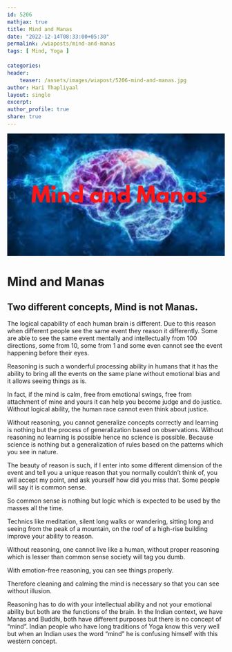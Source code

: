```yaml
---    
id: 5206   
mathjax: true     
title: Mind and Manas
date: "2022-12-14T08:33:00+05:30"   
permalink: /wiaposts/mind-and-manas
tags: [ Mind, Yoga ]       
   
categories:    
header:   
    teaser: /assets/images/wiapost/5206-mind-and-manas.jpg   
author: Hari Thapliyaal    
layout: single    
excerpt:     
author_profile: true    
share: true    
---   
```

   
![Classical Literature](/assets/images/wiapost/5206-mind-and-manas.jpg )   

# Mind and Manas   

## Two different concepts, Mind is not Manas.   

The logical capability of each human brain is different.
Due to this reason when different people see the same event they reason it differently.
Some are able to see the same event mentally and intellectually from 100 directions, some from 10, some from 1 and some even cannot see the event happening before their eyes.

Reasoning is such a wonderful processing ability in humans that it has the ability to bring all the events on the same plane without emotional bias and it allows seeing things as is.

In fact, if the mind is calm, free from emotional swings, free from attachment of mine and yours it can help you become judge and do justice. Without logical ability, the human race cannot even think about justice.

Without reasoning, you cannot generalize concepts correctly and learning is nothing but the process of generalization based on observations. Without reasoning no learning is possible hence no science is possible. Because science is nothing but a generalization of rules based on the patterns which you see in nature.

The beauty of reason is such, if I enter into some different dimension of the event and tell you a unique reason that you normally couldn’t think of, you will accept my point, and ask yourself how did you miss that. Some people will say it is common sense.

So common sense is nothing but logic which is expected to be used by the masses all the time.

Technics like meditation, silent long walks or wandering, sitting long and seeing from the peak of a mountain, on the roof of a high-rise building improve your ability to reason. 

Without reasoning, one cannot live like a human, without proper reasoning which is lesser than common sense society will tag you dumb.

With emotion-free reasoning, you can see things properly.

Therefore cleaning and calming the mind is necessary so that you can see without illusion.

Reasoning has to do with your intellectual ability and not your emotional ability but both are the functions of the brain. In the Indian context, we have Manas and Buddhi, both have different purposes but there is no concept of “mind”. Indian people who have long traditions of Yoga know this very well but when an Indian uses the word “mind” he is confusing himself with this western concept. 
